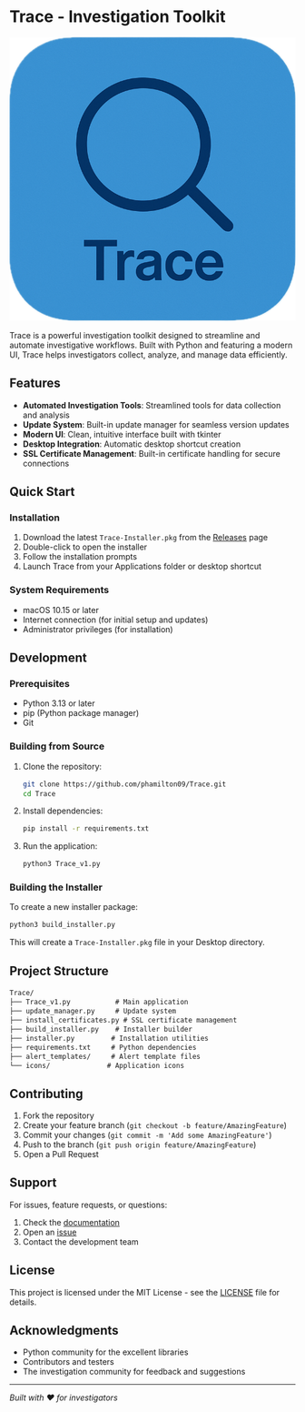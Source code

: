 # Trace - Investigation Toolkit

![Trace Logo](icons/AppIcon.icns)

Trace is a powerful investigation toolkit designed to streamline and automate investigative workflows. Built with Python and featuring a modern UI, Trace helps investigators collect, analyze, and manage data efficiently.

## Features

- **Automated Investigation Tools**: Streamlined tools for data collection and analysis
- **Update System**: Built-in update manager for seamless version updates
- **Modern UI**: Clean, intuitive interface built with tkinter
- **Desktop Integration**: Automatic desktop shortcut creation
- **SSL Certificate Management**: Built-in certificate handling for secure connections

## Quick Start

### Installation

1. Download the latest `Trace-Installer.pkg` from the [Releases](https://github.com/phamilton09/Trace/releases) page
2. Double-click to open the installer
3. Follow the installation prompts
4. Launch Trace from your Applications folder or desktop shortcut

### System Requirements

- macOS 10.15 or later
- Internet connection (for initial setup and updates)
- Administrator privileges (for installation)

## Development

### Prerequisites

- Python 3.13 or later
- pip (Python package manager)
- Git

### Building from Source

1. Clone the repository:
   ```bash
   git clone https://github.com/phamilton09/Trace.git
   cd Trace
   ```

2. Install dependencies:
   ```bash
   pip install -r requirements.txt
   ```

3. Run the application:
   ```bash
   python3 Trace_v1.py
   ```

### Building the Installer

To create a new installer package:

```bash
python3 build_installer.py
```

This will create a `Trace-Installer.pkg` file in your Desktop directory.

## Project Structure

```
Trace/
├── Trace_v1.py           # Main application
├── update_manager.py     # Update system
├── install_certificates.py # SSL certificate management
├── build_installer.py    # Installer builder
├── installer.py         # Installation utilities
├── requirements.txt     # Python dependencies
├── alert_templates/     # Alert template files
└── icons/              # Application icons
```

## Contributing

1. Fork the repository
2. Create your feature branch (`git checkout -b feature/AmazingFeature`)
3. Commit your changes (`git commit -m 'Add some AmazingFeature'`)
4. Push to the branch (`git push origin feature/AmazingFeature`)
5. Open a Pull Request

## Support

For issues, feature requests, or questions:
1. Check the [documentation](https://github.com/phamilton09/Trace/wiki)
2. Open an [issue](https://github.com/phamilton09/Trace/issues)
3. Contact the development team

## License

This project is licensed under the MIT License - see the [LICENSE](LICENSE) file for details.

## Acknowledgments

- Python community for the excellent libraries
- Contributors and testers
- The investigation community for feedback and suggestions

---

*Built with ❤️ for investigators* 